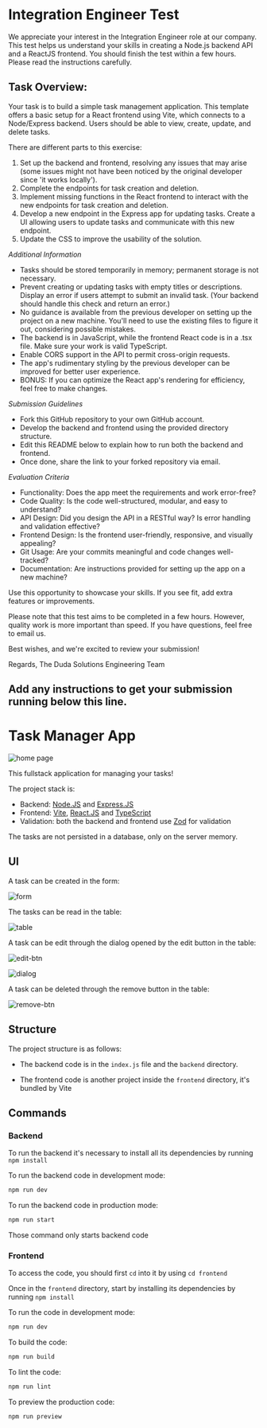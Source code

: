 # Integration Engineer Test

We appreciate your interest in the Integration Engineer role at our company. This test helps us understand your skills in creating a Node.js backend API and a ReactJS frontend. You should finish the test within a few hours. Please read the instructions carefully.

## Task Overview:

Your task is to build a simple task management application. This template offers a basic setup for a React frontend using Vite, which connects to a Node/Express backend. Users should be able to view, create, update, and delete tasks.

There are different parts to this exercise:

1. Set up the backend and frontend, resolving any issues that may arise (some issues might not have been noticed by the original developer since 'it works locally').
2. Complete the endpoints for task creation and deletion.
3. Implement missing functions in the React frontend to interact with the new endpoints for task creation and deletion.
4. Develop a new endpoint in the Express app for updating tasks. Create a UI allowing users to update tasks and communicate with this new endpoint.
5. Update the CSS to improve the usability of the solution.

_Additional Information_

- Tasks should be stored temporarily in memory; permanent storage is not necessary.
- Prevent creating or updating tasks with empty titles or descriptions. Display an error if users attempt to submit an invalid task. (Your backend should handle this check and return an error.)
- No guidance is available from the previous developer on setting up the project on a new machine. You'll need to use the existing files to figure it out, considering possible mistakes.
- The backend is in JavaScript, while the frontend React code is in a .tsx file. Make sure your work is valid TypeScript.
- Enable CORS support in the API to permit cross-origin requests.
- The app's rudimentary styling by the previous developer can be improved for better user experience.
- BONUS: If you can optimize the React app's rendering for efficiency, feel free to make changes.

_Submission Guidelines_

- Fork this GitHub repository to your own GitHub account.
- Develop the backend and frontend using the provided directory structure.
- Edit this README below to explain how to run both the backend and frontend.
- Once done, share the link to your forked repository via email.

_Evaluation Criteria_

- Functionality: Does the app meet the requirements and work error-free?
- Code Quality: Is the code well-structured, modular, and easy to understand?
- API Design: Did you design the API in a RESTful way? Is error handling and validation effective?
- Frontend Design: Is the frontend user-friendly, responsive, and visually appealing?
- Git Usage: Are your commits meaningful and code changes well-tracked?
- Documentation: Are instructions provided for setting up the app on a new machine?

Use this opportunity to showcase your skills. If you see fit, add extra features or improvements.

Please note that this test aims to be completed in a few hours. However, quality work is more important than speed. If you have questions, feel free to email us.

Best wishes, and we're excited to review your submission!

Regards,
The Duda Solutions Engineering Team

## Add any instructions to get your submission running below this line.

# Task Manager App

![home page](./docs/home.png)

This fullstack application for managing your tasks!

The project stack is:

- Backend: [Node.JS](https://nodejs.org) and [Express.JS](https://expressjs.com/)
- Frontend: [Vite](https://vite.dev/), [React.JS](https://react.dev/) and [TypeScript](https://www.typescriptlang.org/)
- Validation: both the backend and frontend use [Zod](https://zod.dev/) for validation

The tasks are not persisted in a database, only on the server memory.

## UI

A task can be created in the form:

![form](./docs/form.png)

The tasks can be read in the table:

![table](./docs/table.png)

A task can be edit through the dialog opened by the edit button in the table:

![edit-btn](./docs/edit-btn.png)

![dialog](./docs/dialog.png)

A task can be deleted through the remove button in the table:

![remove-btn](./docs/remove-btn.png)

## Structure

The project structure is as follows:

- The backend code is in the `index.js` file and the `backend` directory.

- The frontend code is another project inside the `frontend` directory, it's bundled by Vite

## Commands

### Backend

To run the backend it's necessary to install all its dependencies by running `npm install`

To run the backend code in development mode:

```bash
npm run dev
```

To run the backend code in production mode:

```bash
npm run start
```

Those command only starts backend code

### Frontend

To access the code, you should first `cd` into it by using `cd frontend`

Once in the `frontend` directory, start by installing its dependencies by running `npm install`

To run the code in development mode:

```bash
npm run dev
```

To build the code:

```bash
npm run build
```

To lint the code:

```bash
npm run lint
```

To preview the production code:

```bash
npm run preview
```
